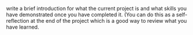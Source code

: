 write a brief introduction for what the current project is and what skills you have demonstrated once you have completed it. (You can do this as a self-reflection at the end of the project which is a good way to review what you have learned.